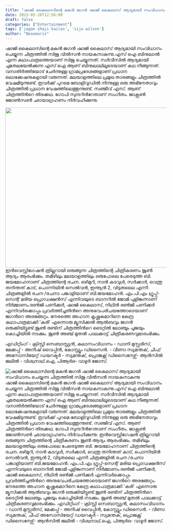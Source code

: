```yaml
---
title: "ഷാജി കൈലാസിന്റെ മകൻ ജഗൻ ഷാജി കൈലാസ് ആദ്യമായി സംവിധാനം ചെയ്യുന്ന ചിത്രത്തിൽ സിജു വിൽസൻ നായകനാകുന്നു"
date: 2023-05-26T12:56:09
draft: false
categories: ["Entertainment"]
tags: ['jagan shaji kailas', 'siju wilson']
author: "Beaumaris"
---
```


ഷാജി കൈലാസിന്റെ മകൻ ജഗൻ ഷാജി കൈലാസ് ആദ്യമായി സംവിധാനം ചെയ്യുന്ന ചിത്രത്തിൽ സിജു വിൽസൻ നായകനാകുന്നു.എസ് ഐ ബിനുലാല്‍ എന്ന കഥാപാത്രത്തെയാണ് സിജു ചെയ്യുന്നത്. സര്‍വീസില്‍ ആദ്യമായി ചുമതലയേല്‍ക്കുന്ന എസ് ഐ ആണ് ബിനുലാലിലൂടെയാണ് കഥ നീങ്ങുന്നത്. വനാതിര്‍ത്തിയോട് ചേര്‍ന്നുള്ള ഗ്രാമപ്രദേശങ്ങളാണ് പ്രധാന ലൊക്കേഷനുകളായി വരുന്നത്. മലയാളത്തിലെ പ്രമുഖ താരങ്ങളും ചിത്രത്തില്‍ വേഷമിടുന്നുണ്ട്. ഇവര്‍ക്ക് പുറമെ ബോളിവുഡിൽ നിന്നുള്ള ഒരു അഭിനേതാവും ചിത്രത്തിൽ പ്രധാന വേഷത്തിലെത്തുന്നുണ്ട്. സഞ്ജീവ് എസ്. ആണ് ചിത്രത്തിന്‍റെ തിരക്കഥ. ഗോപി സുന്ദറിന്‍റേതാണ് സംഗീതം. ജാക്സണ്‍ ജോൺസൺ ഛായാഗ്രഹണം നിർവഹിക്കുന്നു.

<a href="https://cdn.boolokam.com/articles/2023/05/DQQQWWWWWWW.jpg"><img class=" wp-image-397041 aligncenter" src="https://cdn.boolokam.com/articles/2023/05/DQQQWWWWWWW.jpg" alt="" width="833" height="501" /></a>ഇൻവെസ്റ്റിഗേഷൻ ത്രില്ലറായി ഒരുങ്ങുന്ന ചിത്രത്തിന്റെ ചിത്രീകരണം ജൂൺ ആദ്യം ആരംഭിക്കും. തമിഴിലും മലയാളത്തിലും ഒരുപോലെ പേരെടുത്ത ബി. ജയമോഹനാണ് ചിത്രത്തിന്റെ രചന. ഒഴിമുറി, നാൻ കടവുൾ, സർക്കാർ, വെന്തു തനിന്തത് കാട്, പൊന്നിയിൻ സെൽവൻ, ഇന്ത്യൻ 2, വിടുതലൈ എന്നീ ചിത്രങ്ങളിൽ രചന /രചനാ പങ്കാളിയാണ് ബി.ജയമോഹൻ. എം.പി.എം ഗ്രൂപ്പ്-സെന്റ് മരിയ പ്രൊഡക്ഷൻസ് എന്നിവയുടെ ബാനറിൽ ജോമി പുളിങ്കുന്നാണ് നിർമ്മാണം.രൺജി പണിക്കർ, ഷാജി കൈലാസ്, നിഥിൻ രൺജി പണിക്കർ എന്നിവർക്കൊപ്പം പ്രവർത്തിച്ചതിന്‍റെ അനുഭവപരിചയത്തോടെയാണ് ജഗന്‍റെ അരങ്ങേറ്റം. നേരത്തെ അഹാന കൃഷ്ണകുമാറിനെ കേന്ദ്ര കഥാപാത്രമാക്കി 'കരി' എന്നൊരു മ്യൂസിക്കൽ ആൽബവും ജഗൻ ഒരുക്കിയിട്ടുണ്ട്.ജൂൺ രണ്ടിന് ചിത്രത്തിന്‍റെ ടൈറ്റിൽ ലോഞ്ചും പൂജയും കൊച്ചിയിൽ നടക്കും. ജൂൺ അഞ്ച് മുതൽ പാലക്കാട്ട് ചിത്രീകരണവുമാരംഭിക്കും.

എഡിറ്റിംഗ് - ക്രിസ്റ്റി സെബാസ്റ്റ്യൻ, കലാസംവിധാനം - ഡാനി മുസ്സരിസ്, മേക്കപ്പ് - അനീഷ് വൈപ്പിൻ, കോസ്റ്റ്യൂം ഡിസൈൻ. - വീണാ സ്യമന്തക്, ചീഫ് അസോസിയേറ്റ് ഡയറക്ടർ - സ്യമന്തക്, പ്രൊജക്റ്റ് ഡിസൈനേഴ്സ്- ആൻസിൽ ജലീൽ - വിശ്വനാഥ്.ഐ, പിആര്‍ഒ- വാഴൂര്‍ ജോസ്.


![ഷാജി കൈലാസിന്റെ മകൻ ജഗൻ ഷാജി കൈലാസ് ആദ്യമായി സംവിധാനം ചെയ്യുന്ന ചിത്രത്തിൽ സിജു വിൽസൻ നായകനാകുന്നു](https://cdn.boolokam.com/articles/2023/05/DQQQWWWWWWW.jpg)ഷാജി കൈലാസിന്റെ മകൻ ജഗൻ ഷാജി കൈലാസ് ആദ്യമായി സംവിധാനം ചെയ്യുന്ന ചിത്രത്തിൽ സിജു വിൽസൻ നായകനാകുന്നു.എസ് ഐ ബിനുലാല്‍ എന്ന കഥാപാത്രത്തെയാണ് സിജു ചെയ്യുന്നത്. സര്‍വീസില്‍ ആദ്യമായി ചുമതലയേല്‍ക്കുന്ന എസ് ഐ ആണ് ബിനുലാലിലൂടെയാണ് കഥ നീങ്ങുന്നത്. വനാതിര്‍ത്തിയോട് ചേര്‍ന്നുള്ള ഗ്രാമപ്രദേശങ്ങളാണ് പ്രധാന ലൊക്കേഷനുകളായി വരുന്നത്. മലയാളത്തിലെ പ്രമുഖ താരങ്ങളും ചിത്രത്തില്‍ വേഷമിടുന്നുണ്ട്. ഇവര്‍ക്ക് പുറമെ ബോളിവുഡിൽ നിന്നുള്ള ഒരു അഭിനേതാവും ചിത്രത്തിൽ പ്രധാന വേഷത്തിലെത്തുന്നുണ്ട്. സഞ്ജീവ് എസ്. ആണ് ചിത്രത്തിന്‍റെ തിരക്കഥ. ഗോപി സുന്ദറിന്‍റേതാണ് സംഗീതം. ജാക്സണ്‍ ജോൺസൺ ഛായാഗ്രഹണം നിർവഹിക്കുന്നു. [](https://cdn.boolokam.com/articles/2023/05/DQQQWWWWWWW.jpg)ഇൻവെസ്റ്റിഗേഷൻ ത്രില്ലറായി ഒരുങ്ങുന്ന ചിത്രത്തിന്റെ ചിത്രീകരണം ജൂൺ ആദ്യം ആരംഭിക്കും. തമിഴിലും മലയാളത്തിലും ഒരുപോലെ പേരെടുത്ത ബി. ജയമോഹനാണ് ചിത്രത്തിന്റെ രചന. ഒഴിമുറി, നാൻ കടവുൾ, സർക്കാർ, വെന്തു തനിന്തത് കാട്, പൊന്നിയിൻ സെൽവൻ, ഇന്ത്യൻ 2, വിടുതലൈ എന്നീ ചിത്രങ്ങളിൽ രചന /രചനാ പങ്കാളിയാണ് ബി.ജയമോഹൻ. എം.പി.എം ഗ്രൂപ്പ്-സെന്റ് മരിയ പ്രൊഡക്ഷൻസ് എന്നിവയുടെ ബാനറിൽ ജോമി പുളിങ്കുന്നാണ് നിർമ്മാണം.രൺജി പണിക്കർ, ഷാജി കൈലാസ്, നിഥിൻ രൺജി പണിക്കർ എന്നിവർക്കൊപ്പം പ്രവർത്തിച്ചതിന്‍റെ അനുഭവപരിചയത്തോടെയാണ് ജഗന്‍റെ അരങ്ങേറ്റം. നേരത്തെ അഹാന കൃഷ്ണകുമാറിനെ കേന്ദ്ര കഥാപാത്രമാക്കി 'കരി' എന്നൊരു മ്യൂസിക്കൽ ആൽബവും ജഗൻ ഒരുക്കിയിട്ടുണ്ട്.ജൂൺ രണ്ടിന് ചിത്രത്തിന്‍റെ ടൈറ്റിൽ ലോഞ്ചും പൂജയും കൊച്ചിയിൽ നടക്കും. ജൂൺ അഞ്ച് മുതൽ പാലക്കാട്ട് ചിത്രീകരണവുമാരംഭിക്കും. എഡിറ്റിംഗ് - ക്രിസ്റ്റി സെബാസ്റ്റ്യൻ, കലാസംവിധാനം - ഡാനി മുസ്സരിസ്, മേക്കപ്പ് - അനീഷ് വൈപ്പിൻ, കോസ്റ്റ്യൂം ഡിസൈൻ. - വീണാ സ്യമന്തക്, ചീഫ് അസോസിയേറ്റ് ഡയറക്ടർ - സ്യമന്തക്, പ്രൊജക്റ്റ് ഡിസൈനേഴ്സ്- ആൻസിൽ ജലീൽ - വിശ്വനാഥ്.ഐ, പിആര്‍ഒ- വാഴൂര്‍ ജോസ്.
